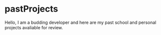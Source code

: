 # pastProjects

Hello, I am a budding developer and here are my past school and personal projects avaliable for review.
